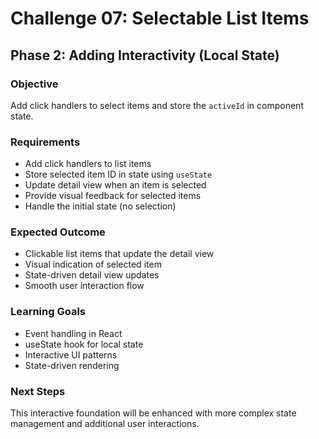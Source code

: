 # Challenge 07: Selectable List Items

## Phase 2: Adding Interactivity (Local State)

### Objective
Add click handlers to select items and store the `activeId` in component state.

### Requirements
- Add click handlers to list items
- Store selected item ID in state using `useState`
- Update detail view when an item is selected
- Provide visual feedback for selected items
- Handle the initial state (no selection)

### Expected Outcome
- Clickable list items that update the detail view
- Visual indication of selected item
- State-driven detail view updates
- Smooth user interaction flow

### Learning Goals
- Event handling in React
- useState hook for local state
- Interactive UI patterns
- State-driven rendering

### Next Steps
This interactive foundation will be enhanced with more complex state management and additional user interactions.
